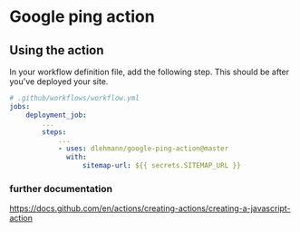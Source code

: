 # Google ping action

## Using the action

In your workflow definition file, add the following step. This should be after you've deployed your site.

```yaml
# .github/workflows/workflow.yml
jobs:
    deployment_job:
        ...
        steps:
            ...
            - uses: dlehmann/google-ping-action@master
              with:
                  sitemap-url: ${{ secrets.SITEMAP_URL }}
```

### further documentation
https://docs.github.com/en/actions/creating-actions/creating-a-javascript-action
